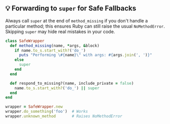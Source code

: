 ## 💡 Forwarding to `super` for Safe Fallbacks

Always call `super` at the end of `method_missing` if you don't handle a particular method; this ensures Ruby can still raise the usual `NoMethodError`. Skipping `super` may hide real mistakes in your code.

```ruby
class SafeWrapper
  def method_missing(name, *args, &block)
    if name.to_s.start_with?('do_')
      puts "Performing \#{name}\" with args: #{args.join(', ')}"
    else
      super
    end
  end

  def respond_to_missing?(name, include_private = false)
    name.to_s.start_with?('do_') || super
  end
end

wrapper = SafeWrapper.new
wrapper.do_something('foo')  # Works
wrapper.unknown_method       # Raises NoMethodError
```